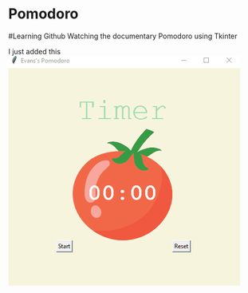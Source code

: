 # Pomodoro
#Learning Github
Watching the documentary
 Pomodoro using Tkinter

 I just added this
![](PomodoroAnimation.gif)
